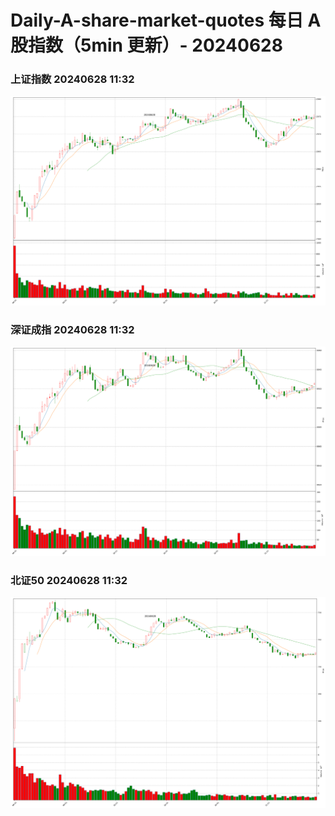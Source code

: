 
# Daily-A-share-market-quotes 每日 A 股指数（5min 更新）- 20240628

### 上证指数 20240628 11:32
![](./fig/2024/6/20240628-sh000001.png)

### 深证成指 20240628 11:32
![](./fig/2024/6/20240628-sz399001.png)

### 北证50 20240628 11:32
![](./fig/2024/6/20240628-bj899050.png)
